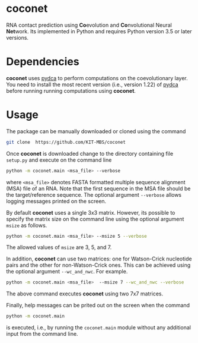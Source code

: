 # coconet
RNA contact prediction using **Co**evolution and **Co**nvolutional Neural **Net**work.
Its implemented in Python and requires Python version 3.5 or later versions.

# Dependencies
**coconet** uses [pydca](https://github.com/KIT-MBS/pydca) to perform computations on the coevolutionary layer.
You need to install the most recent version (i.e., version 1.22) of [pydca](https://github.com/KIT-MBS/pydca) before 
running running computations using **coconet**.

# Usage 
The package can be manually downloaded or cloned using the command  
```bash
git clone  https://github.com/KIT-MBS/coconet
```

Once  **coconet** is downloaded change to the directory containing file 
`setup.py`  and execute on the command line

```bash
python -m coconet.main <msa_file> --verbose 
```
where `<msa_file>` denotes FASTA formatted multiple sequence alignment (MSA) file of an 
RNA. Note that the first sequence in the MSA file should be the target/reference sequence. 
The optional argument `--verbose` allows logging 
messages printed on the screen. 

By default **coconet** uses a single 3x3 matrix. However, its possible to specify
the matrix size on the command line using the optional argument `msize` as follows.
```bash
python -m coconet.main <msa_file> --msize 5 --verbose 
```

The allowed values of `msize` are 3, 5, and 7.  

In addition, **coconet**  can use two matrices: one for Watson-Crick nucleotide 
pairs and the other for non-Watson-Crick ones. This can be achieved using the 
optional argument `--wc_and_nwc`. For example. 

```bash
python -m coconet.main <msa_file>  --msize 7 --wc_and_nwc --verbose
```
The above command executes  **coconet** using two 7x7 matrices.

Finally, help messages can be prited out on the screen when the command 
```bash
python -m coconet.main
```
is executed, i.e., by running the `coconet.main` module without any additional input from 
the command line.

